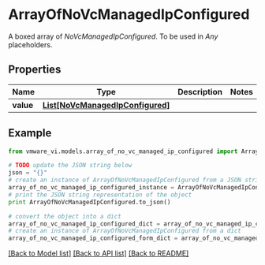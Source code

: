 # ArrayOfNoVcManagedIpConfigured

A boxed array of *NoVcManagedIpConfigured*. To be used in *Any* placeholders. 

## Properties
Name | Type | Description | Notes
------------ | ------------- | ------------- | -------------
**value** | [**List[NoVcManagedIpConfigured]**](NoVcManagedIpConfigured.md) |  | 

## Example

```python
from vmware_vi.models.array_of_no_vc_managed_ip_configured import ArrayOfNoVcManagedIpConfigured

# TODO update the JSON string below
json = "{}"
# create an instance of ArrayOfNoVcManagedIpConfigured from a JSON string
array_of_no_vc_managed_ip_configured_instance = ArrayOfNoVcManagedIpConfigured.from_json(json)
# print the JSON string representation of the object
print ArrayOfNoVcManagedIpConfigured.to_json()

# convert the object into a dict
array_of_no_vc_managed_ip_configured_dict = array_of_no_vc_managed_ip_configured_instance.to_dict()
# create an instance of ArrayOfNoVcManagedIpConfigured from a dict
array_of_no_vc_managed_ip_configured_form_dict = array_of_no_vc_managed_ip_configured.from_dict(array_of_no_vc_managed_ip_configured_dict)
```
[[Back to Model list]](../README.md#documentation-for-models) [[Back to API list]](../README.md#documentation-for-api-endpoints) [[Back to README]](../README.md)


